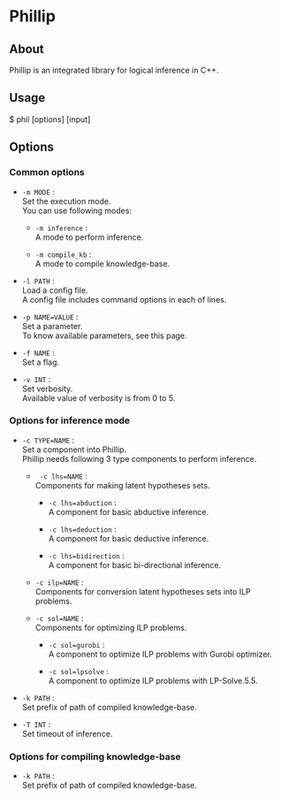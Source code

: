 Phillip
====

About
----
Phillip is an integrated library for logical inference in C++.

Usage
----
$ phil [options] [input]

Options
----

### Common options

* `-m MODE` :  
    Set the execution mode.  
    You can use following modes:

    * `-m inference` :  
        A mode to perform inference.

    * `-m compile_kb` :  
        A mode to compile knowledge-base.

* `-l PATH` :  
    Load a config file.  
    A config file includes command options in each of lines.

* `-p NAME=VALUE` :  
    Set a parameter.  
    To know available parameters, see this page.

* `-f NAME` :  
    Set a flag.

* `-v INT` :  
    Set verbosity.  
    Available value of verbosity is from 0 to 5.

### Options for inference mode

* `-c TYPE=NAME` :  
    Set a component into Phillip.  
    Phillip needs following 3 type components to perform inference.

    * ` -c lhs=NAME` :  
        Components for making latent hypotheses sets.

        * `-c lhs=abduction` :  
            A component for basic abductive inference.

        * `-c lhs=deduction` :  
            A component for basic deductive inference.

        * `-c lhs=bidirection` :  
            A component for basic bi-directional inference.

    * `-c ilp=NAME` :  
        Components for conversion latent hypotheses sets into ILP problems.

    * `-c sol=NAME` :  
        Components for optimizing ILP problems.

        * `-c sol=gurobi` :  
            A component to optimize ILP problems with Gurobi optimizer.

        * `-c sol=lpsolve` :  
            A component to optimize ILP problems with LP-Solve.5.5.

* `-k PATH` :  
    Set prefix of path of compiled knowledge-base.

* `-T INT` :  
    Set timeout of inference.

### Options for compiling knowledge-base

* `-k PATH` :  
    Set prefix of path of compiled knowledge-base.
